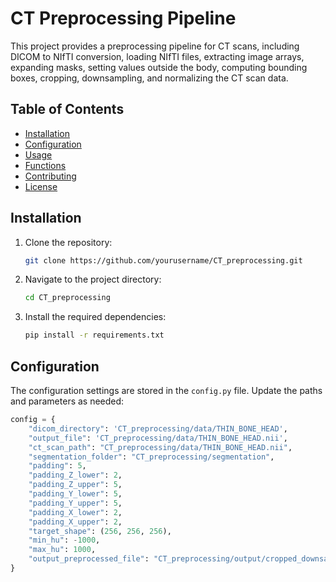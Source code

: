 # CT Preprocessing Pipeline

This project provides a preprocessing pipeline for CT scans, including DICOM to NIfTI conversion, loading NIfTI files, extracting image arrays, expanding masks, setting values outside the body, computing bounding boxes, cropping, downsampling, and normalizing the CT scan data.

## Table of Contents

- [Installation](#installation)
- [Configuration](#configuration)
- [Usage](#usage)
- [Functions](#functions)
- [Contributing](#contributing)
- [License](#license)

## Installation

1. Clone the repository:
    ```sh
    git clone https://github.com/yourusername/CT_preprocessing.git
    ```

2. Navigate to the project directory:
    ```sh
    cd CT_preprocessing
    ```

3. Install the required dependencies:
    ```sh
    pip install -r requirements.txt
    ```

## Configuration

The configuration settings are stored in the `config.py` file. Update the paths and parameters as needed:

```python
config = {
    "dicom_directory": 'CT_preprocessing/data/THIN_BONE_HEAD',
    "output_file": 'CT_preprocessing/data/THIN_BONE_HEAD.nii',
    "ct_scan_path": "CT_preprocessing/data/THIN_BONE_HEAD.nii",
    "segmentation_folder": "CT_preprocessing/segmentation",
    "padding": 5,
    "padding_Z_lower": 2,
    "padding_Z_upper": 5,
    "padding_Y_lower": 5,
    "padding_Y_upper": 5,
    "padding_X_lower": 2,
    "padding_X_upper": 2,
    "target_shape": (256, 256, 256),
    "min_hu": -1000,
    "max_hu": 1000,
    "output_preprocessed_file": "CT_preprocessing/output/cropped_downsampled_normalized.nii.gz"
}